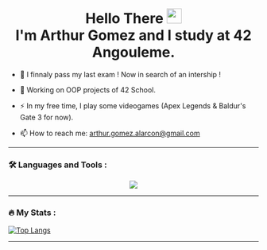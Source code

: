 <h1 align="center">
    Hello There
    <img src="https://media.giphy.com/media/hvRJCLFzcasrR4ia7z/giphy.gif" width="30px"/>
    </br>
    I'm Arthur Gomez and I study at 42 Angouleme.
</h1>

- :telescope: I finnaly pass my last exam ! Now in search of an intership !

- :seedling: Working on OOP projects of 42 School.

- :zap: In my free time, I play some videogames (Apex Legends & Baldur's Gate 3 for now).

- :mailbox: How to reach me: <a href="mailto:arthur.gomez.alarcon@gmail.com">arthur.gomez.alarcon@gmail.com</a>

---

### :hammer_and_wrench: Languages and Tools :
<div align="center">
    <a href="https://skillicons.dev">
        <img src="https://skillicons.dev/icons?i=git,vim,vscode,docker,c,cpp,java,javascript,typescript,nodejs,react,css,html" />
    </a>
</div>

---

### :fire: My Stats :

[![Top Langs](https://github-readme-stats.vercel.app/api/top-langs/?username=Arklydiem)](https://github.com/anuraghazra/github-readme-stats)

---

<div align="center">
    <img src="https://komarev.com/ghpvc/?username=your-github-username&style=flat-square&color=blue" alt=""/>
</div>

